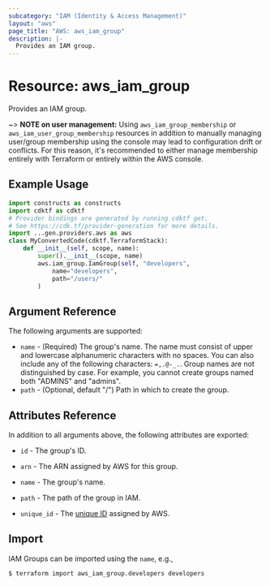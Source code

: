 ```yaml
---
subcategory: "IAM (Identity & Access Management)"
layout: "aws"
page_title: "AWS: aws_iam_group"
description: |-
  Provides an IAM group.
---
```


# Resource: aws_iam_group

Provides an IAM group.

~> **NOTE on user management:** Using `aws_iam_group_membership` or `aws_iam_user_group_membership` resources in addition to manually managing user/group membership using the console may lead to configuration drift or conflicts. For this reason, it's recommended to either manage membership entirely with Terraform or entirely within the AWS console.

## Example Usage

```python
import constructs as constructs
import cdktf as cdktf
# Provider bindings are generated by running cdktf get.
# See https://cdk.tf/provider-generation for more details.
import ...gen.providers.aws as aws
class MyConvertedCode(cdktf.TerraformStack):
    def __init__(self, scope, name):
        super().__init__(scope, name)
        aws.iam_group.IamGroup(self, "developers",
            name="developers",
            path="/users/"
        )
```

## Argument Reference

The following arguments are supported:

* `name` - (Required) The group's name. The name must consist of upper and lowercase alphanumeric characters with no spaces. You can also include any of the following characters: `=,.@-_.`. Group names are not distinguished by case. For example, you cannot create groups named both "ADMINS" and "admins".
* `path` - (Optional, default "/") Path in which to create the group.

## Attributes Reference

In addition to all arguments above, the following attributes are exported:

* `id` - The group's ID.
* `arn` - The ARN assigned by AWS for this group.
* `name` - The group's name.
* `path` - The path of the group in IAM.
* `unique_id` - The [unique ID][1] assigned by AWS.

  [1]: https://docs.aws.amazon.com/IAM/latest/UserGuide/Using_Identifiers.html#GUIDs

## Import

IAM Groups can be imported using the `name`, e.g.,

```
$ terraform import aws_iam_group.developers developers
```

<!-- cache-key: cdktf-0.17.0-pre.15 input-61a5a12d3ca64b67931b60900d374e58c271318c974a812d0ca3aae2ad564184 -->